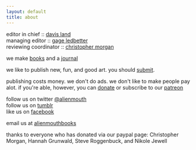```yaml
---
layout: default
title: about
---
```


editor in chief :: [davis land](http://davisland.info)<br>
managing editor :: [gage ledbetter](https://twitter.com/gage_ledbetter)<br>
reviewing coordinator :: [christopher morgan](http://andlohespoke.tumblr.com/)


we make [books](http://alienmouth.com/books) and a [journal](http://alienmouth.com/journal)

we like to publish new, fun, and good art. you should [submit](http://alienmouth.com/submit).

publishing costs money. we don't do ads. we don't like to make people pay alot. if you're able, however, you can [donate](http://alienmouth.com/donate) or subscribe to our [patreon](http://patreon.com/alienmouth)

follow us on twitter [@alienmouth](http://twitter.com/alienmouth)<br>
follow us on [tumblr](http://alienmouth.tumblr.com)<br>
like us on [facebook](https://www.facebook.com/alienmouth/)

email us at [alienmouthbooks](mailto:alienmouthbooks@gmail.com)

thanks to everyone who has donated via our paypal page: Christopher Morgan, Hannah Grunwald, Steve Roggenbuck, and Nikole Jewell